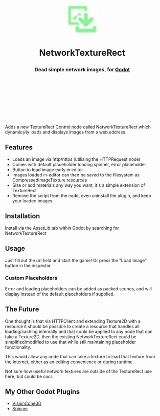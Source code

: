 <div align="center">
	<br/><br/><img width="100"
	src="addons/tattomoosa.network-texture-rect/icons/NetworkTextureRect.svg"/><br/><h1> NetworkTextureRect <br/><sub><sub><sub>
	Dead simple network images,
	for <a href="https://godotengine.org/">
	Godot</a>
	</sub></sub></sub><br/><br/><br/></h1><br/><br/>
	<!-- <img src="./promo/spinner-splash.png" height="180"> -->
	<!-- <img src="./promo/in-editor.png" height="180"> -->
	<!-- <img src="./readme_images/editor_view.png" height="140"> -->
	<br/>
	<br/>
</div>

Adds a new TextureRect Control node called NetworkTextureRect which dynamically loads
and displays images from a web address.

## Features

* Loads an image via http/https (utilizing the HTTPRequest node)
* Comes with default placeholder loading spinner, error placeholder
* Button to load image early in editor
* Images loaded in-editor can then be saved to the filesystem as CompressedImageTexture resources
* Size or add materials any way you want, it's a simple extension of TextureRect
* Remove the script from the node, even uninstall the plugin, and keep your loaded images

## Installation

Install via the AssetLib tab within Godot by searching for NetworkTextureRect

## Usage

Just fill out the url field and start the game! Or press the "Load Image" button in the
inspector.

### Custom Placeholders

Error and loading placeholders can be added as packed scenes, and will display instead
of the default placeholders if supplied.

## The Future

One thought is that via HTTPClient and
extending Texture2D with a resource it should be possible to create a
resource that handles all loading/caching internally and that could be applied to
any node that can take a Texture2D, then the existing NetworkTextureRect could be
simplified/modified to use that while still maintaining placeholder functionality.

This would allow any node that can take a texture to load that texture from the internet,
either as an editing convenience or during runtime.

Not sure how useful network textures are outside of the TextureRect use here, but could be cool.

## My Other Godot Plugins

* [VisionCone3D](https://github.com/Tattomoosa/VisionCone3D)
* [Spinner](https://github.com/Tattomoosa/Spinner)
